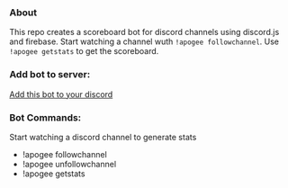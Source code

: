 ### About
This repo creates a scoreboard bot for discord channels using discord.js and firebase. Start watching a channel wuth `!apogee followchannel`. Use `!apogee getstats` to get the scoreboard.

### Add bot to server:
[Add this bot to your discord](https://discordapp.com/oauth2/authorize?client_id=744740849547739248&scope=bot&permissions=23552)

### Bot Commands:
Start watching a discord channel to generate stats
- !apogee followchannel
- !apogee unfollowchannel
- !apogee getstats
